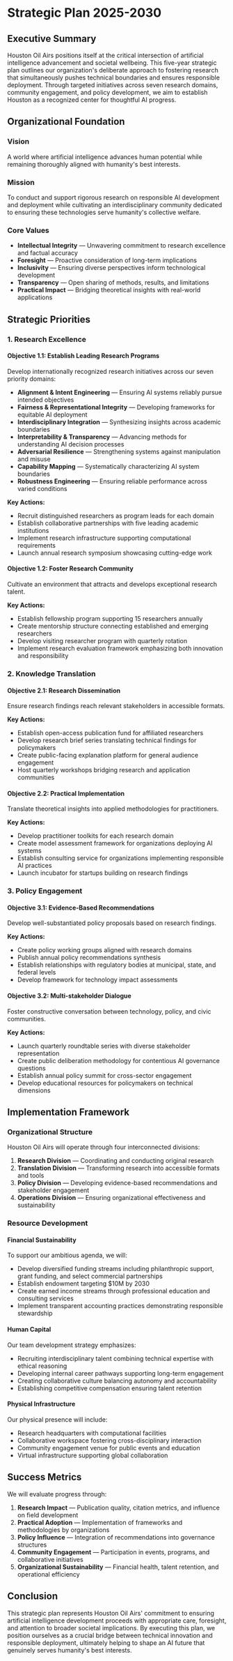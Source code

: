 # Strategic Plan 2025-2030

## Executive Summary

Houston Oil Airs positions itself at the critical intersection of artificial intelligence advancement and societal wellbeing. This five-year strategic plan outlines our organization's deliberate approach to fostering research that simultaneously pushes technical boundaries and ensures responsible deployment. Through targeted initiatives across seven research domains, community engagement, and policy development, we aim to establish Houston as a recognized center for thoughtful AI progress.

## Organizational Foundation

### Vision
A world where artificial intelligence advances human potential while remaining thoroughly aligned with humanity's best interests.

### Mission
To conduct and support rigorous research on responsible AI development and deployment while cultivating an interdisciplinary community dedicated to ensuring these technologies serve humanity's collective welfare.

### Core Values
- **Intellectual Integrity** — Unwavering commitment to research excellence and factual accuracy
- **Foresight** — Proactive consideration of long-term implications
- **Inclusivity** — Ensuring diverse perspectives inform technological development
- **Transparency** — Open sharing of methods, results, and limitations
- **Practical Impact** — Bridging theoretical insights with real-world applications

## Strategic Priorities

### 1. Research Excellence

#### Objective 1.1: Establish Leading Research Programs
Develop internationally recognized research initiatives across our seven priority domains:

- **Alignment & Intent Engineering** — Ensuring AI systems reliably pursue intended objectives
- **Fairness & Representational Integrity** — Developing frameworks for equitable AI deployment
- **Interdisciplinary Integration** — Synthesizing insights across academic boundaries
- **Interpretability & Transparency** — Advancing methods for understanding AI decision processes
- **Adversarial Resilience** — Strengthening systems against manipulation and misuse
- **Capability Mapping** — Systematically characterizing AI system boundaries
- **Robustness Engineering** — Ensuring reliable performance across varied conditions

**Key Actions:**
- Recruit distinguished researchers as program leads for each domain
- Establish collaborative partnerships with five leading academic institutions
- Implement research infrastructure supporting computational requirements
- Launch annual research symposium showcasing cutting-edge work

#### Objective 1.2: Foster Research Community
Cultivate an environment that attracts and develops exceptional research talent.

**Key Actions:**
- Establish fellowship program supporting 15 researchers annually
- Create mentorship structure connecting established and emerging researchers
- Develop visiting researcher program with quarterly rotation
- Implement research evaluation framework emphasizing both innovation and responsibility

### 2. Knowledge Translation

#### Objective 2.1: Research Dissemination
Ensure research findings reach relevant stakeholders in accessible formats.

**Key Actions:**
- Establish open-access publication fund for affiliated researchers
- Develop research brief series translating technical findings for policymakers
- Create public-facing explanation platform for general audience engagement
- Host quarterly workshops bridging research and application communities

#### Objective 2.2: Practical Implementation
Translate theoretical insights into applied methodologies for practitioners.

**Key Actions:**
- Develop practitioner toolkits for each research domain
- Create model assessment framework for organizations deploying AI systems
- Establish consulting service for organizations implementing responsible AI practices
- Launch incubator for startups building on research findings

### 3. Policy Engagement

#### Objective 3.1: Evidence-Based Recommendations
Develop well-substantiated policy proposals based on research findings.

**Key Actions:**
- Create policy working groups aligned with research domains
- Publish annual policy recommendations synthesis
- Establish relationships with regulatory bodies at municipal, state, and federal levels
- Develop framework for technology impact assessments

#### Objective 3.2: Multi-stakeholder Dialogue
Foster constructive conversation between technology, policy, and civic communities.

**Key Actions:**
- Launch quarterly roundtable series with diverse stakeholder representation
- Create public deliberation methodology for contentious AI governance questions
- Establish annual policy summit for cross-sector engagement
- Develop educational resources for policymakers on technical dimensions

## Implementation Framework

### Organizational Structure
Houston Oil Airs will operate through four interconnected divisions:

1. **Research Division** — Coordinating and conducting original research
2. **Translation Division** — Transforming research into accessible formats and tools
3. **Policy Division** — Developing evidence-based recommendations and stakeholder engagement
4. **Operations Division** — Ensuring organizational effectiveness and sustainability

### Resource Development

#### Financial Sustainability
To support our ambitious agenda, we will:

- Develop diversified funding streams including philanthropic support, grant funding, and select commercial partnerships
- Establish endowment targeting $10M by 2030
- Create earned income streams through professional education and consulting services
- Implement transparent accounting practices demonstrating responsible stewardship

#### Human Capital
Our team development strategy emphasizes:

- Recruiting interdisciplinary talent combining technical expertise with ethical reasoning
- Developing internal career pathways supporting long-term engagement
- Creating collaborative culture balancing autonomy and accountability
- Establishing competitive compensation ensuring talent retention

#### Physical Infrastructure
Our physical presence will include:

- Research headquarters with computational facilities
- Collaborative workspace fostering cross-disciplinary interaction
- Community engagement venue for public events and education
- Virtual infrastructure supporting global collaboration

## Success Metrics

We will evaluate progress through:

1. **Research Impact** — Publication quality, citation metrics, and influence on field development
2. **Practical Adoption** — Implementation of frameworks and methodologies by organizations
3. **Policy Influence** — Integration of recommendations into governance structures
4. **Community Engagement** — Participation in events, programs, and collaborative initiatives
5. **Organizational Sustainability** — Financial health, talent retention, and operational efficiency

## Conclusion

This strategic plan represents Houston Oil Airs' commitment to ensuring artificial intelligence development proceeds with appropriate care, foresight, and attention to broader societal implications. By executing this plan, we position ourselves as a crucial bridge between technical innovation and responsible deployment, ultimately helping to shape an AI future that genuinely serves humanity's best interests.